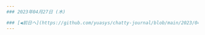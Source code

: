 ```yaml
---
### 2023年04月27日 (木)

### [◀️前日へ](https://github.com/yuasys/chatty-journal/blob/main/2023/04/2023-04-26.md)&emsp;&emsp;&emsp;&emsp;[翌日へ▶️](https://github.com/yuasys/chatty-journal/blob/main/2023/04/2023-04-28.md)
---
```

